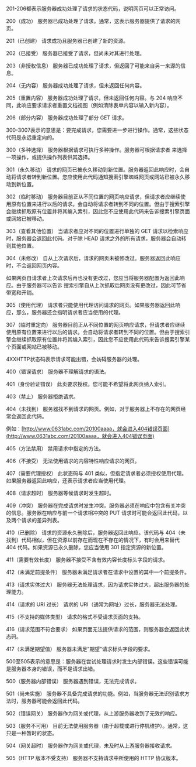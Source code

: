 201-206都表示服务器成功处理了请求的状态代码，说明网页可以正常访问。

200（成功）  服务器已成功处理了请求。通常，这表示服务器提供了请求的网页。

201（已创建）  请求成功且服务器已创建了新的资源。

202（已接受）  服务器已接受了请求，但尚未对其进行处理。

203（非授权信息）  服务器已成功处理了请求，但返回了可能来自另一来源的信息。

204（无内容）  服务器成功处理了请求，但未返回任何内容。

205（重置内容） 服务器成功处理了请求，但未返回任何内容。与 204 响应不同，此响应要求请求者重置文档视图（例如清除表单内容以输入新内容）。

206（部分内容）  服务器成功处理了部分 GET 请求。

300-3007表示的意思是：要完成请求，您需要进一步进行操作。通常，这些状态代码是永远重定向的。

300（多种选择）  服务器根据请求可执行多种操作。服务器可根据请求者 来选择一项操作，或提供操作列表供其选择。

301（永久移动）  请求的网页已被永久移动到新位置。服务器返回此响应时，会自动将请求者转到新位置。您应使用此代码通知搜索引擎蜘蛛网页或网站已被永久移动到新位置。

302（临时移动） 服务器目前正从不同位置的网页响应请求，但请求者应继续使用原有位置来进行以后的请求。会自动将请求者转到不同的位置。但由于搜索引擎会继续抓取原有位置并将其编入索引，因此您不应使用此代码来告诉搜索引擎页面或网站已被移动。

303（查看其他位置） 当请求者应对不同的位置进行单独的 GET 请求以检索响应时，服务器会返回此代码。对于除 HEAD 请求之外的所有请求，服务器会自动转到其他位置。

304（未修改） 自从上次请求后，请求的网页未被修改过。服务器返回此响应时，不会返回网页内容。

如果网页自请求者上次请求后再也没有更改过，您应当将服务器配置为返回此响应。由于服务器可以告诉 搜索引擎自从上次抓取后网页没有更改过，因此可节省带宽和开销。

305（使用代理） 请求者只能使用代理访问请求的网页。如果服务器返回此响应，那么，服务器还会指明请求者应当使用的代理。

307（临时重定向）  服务器目前正从不同位置的网页响应请求，但请求者应继续使用原有位置来进行以后的请求。会自动将请求者转到不同的位置。但由于搜索引擎会继续抓取原有位置并将其编入索引，因此您不应使用此代码来告诉搜索引擎某个页面或网站已被移动。

4XXHTTP状态码表示请求可能出错，会妨碍服务器的处理。

400（错误请求） 服务器不理解请求的语法。

401（身份验证错误） 此页要求授权。您可能不希望将此网页纳入索引。

403（禁止） 服务器拒绝请求。

404（未找到） 服务器找不到请求的网页。例如，对于服务器上不存在的网页经常会返回此代码。

例如：[http://www.0631abc.com/20100aaaa，就会进入404错误页面](http://www.0631abc.com/20100aaaa，就会进入404错误页面)

405（方法禁用） 禁用请求中指定的方法。

406（不接受） 无法使用请求的内容特性响应请求的网页。

407（需要代理授权） 此状态码与 401 类似，但指定请求者必须授权使用代理。如果服务器返回此响应，还表示请求者应当使用代理。

408（请求超时） 服务器等候请求时发生超时。

409（冲突） 服务器在完成请求时发生冲突。服务器必须在响应中包含有关冲突的信息。服务器在响应与前一个请求相冲突的 PUT 请求时可能会返回此代码，以及两个请求的差异列表。

410（已删除） 请求的资源永久删除后，服务器返回此响应。该代码与 404（未找到）代码相似，但在资源以前存在而现在不存在的情况下，有时会用来替代 404 代码。如果资源已永久删除，您应当使用 301 指定资源的新位置。

411（需要有效长度） 服务器不接受不含有效内容长度标头字段的请求。

412（未满足前提条件） 服务器未满足请求者在请求中设置的其中一个前提条件。

413（请求实体过大） 服务器无法处理请求，因为请求实体过大，超出服务器的处理能力。

414（请求的 URI 过长） 请求的 URI（通常为网址）过长，服务器无法处理。

415（不支持的媒体类型） 请求的格式不受请求页面的支持。

416（请求范围不符合要求） 如果页面无法提供请求的范围，则服务器会返回此状态码。

417（未满足期望值） 服务器未满足"期望"请求标头字段的要求。

500至505表示的意思是：服务器在尝试处理请求时发生内部错误。这些错误可能是服务器本身的错误，而不是请求出错。

500（服务器内部错误）  服务器遇到错误，无法完成请求。

501（尚未实施） 服务器不具备完成请求的功能。例如，当服务器无法识别请求方法时，服务器可能会返回此代码。

502（错误网关） 服务器作为网关或代理，从上游服务器收到了无效的响应。

503（服务不可用） 目前无法使用服务器（由于超载或进行停机维护）。通常，这只是一种暂时的状态。

504（网关超时）  服务器作为网关或代理，未及时从上游服务器接收请求。

505（HTTP 版本不受支持） 服务器不支持请求中所使用的 HTTP 协议版本。





